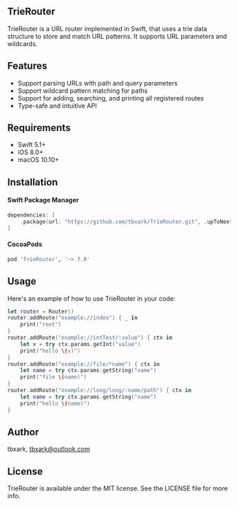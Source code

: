 ## TrieRouter

TrieRouter is a URL router implemented in Swift, that uses a trie data structure to store and match URL patterns. It supports URL parameters and wildcards.

## Features

-  Support parsing URLs with path and query parameters
-  Support wildcard pattern matching for paths
-  Support for adding, searching, and printing all registered routes
-  Type-safe and intuitive API

## Requirements

- Swift 5.1+
- iOS 8.0+
- macOS 10.10+

## Installation

#### Swift Package Manager

```swift
dependencies: [
    .package(url: "https://github.com/tbxark/TrieRouter.git", .upToNextMajor(from: "1.3.3"))
]
```

#### CocoaPods

```ruby
pod 'TrieRouter', '~> 7.0'
```

### 

## Usage

Here's an example of how to use TrieRouter in your code:

```swift
let router = Router()
router.addRoute("example://index") { _ in
    print("root")
}
router.addRoute("example://intTest/:value") { ctx in
    let v = try ctx.params.getInt("value")
    print("hello \(v)")
}
router.addRoute("example://file/*name") { ctx in
    let name = try ctx.params.getString("name")
    print("file \(name)")
}
router.addRoute("example://long/long/:name/path") { ctx in
    let name = try ctx.params.getString("name")
    print("hello \(name)")
}
```

## Author

tbxark, [tbxark@outlook.com](mailto:tbxark@outlook.com)

## License

TrieRouter is available under the MIT license. See the LICENSE file for more info.
